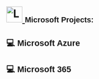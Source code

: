 <h1>
  <a href="https://www.linkedin.com/in/rashadhagen/">
    <img src="https://i.imgur.com/bYUDnOO.png" alt="LinkedIn" width="42px" />
  </a> 
  <span style="font-family: Arial, sans-serif; font-size: 20px; font-weight: bold;">Microsoft Projects:</span> 
  <br/>
</h1>


<h2 style="font-family: Arial, sans-serif; font-size: 22px; font-weight: bold;">
  <a href="https://github.com/RashadHagen/Microsoft-Azure" style="color: inherit; text-decoration: none;">
    💻 Microsoft Azure
  </a>
</h2>


<h2 style="font-family: Arial, sans-serif; font-size: 22px; font-weight: bold;">
  <a href="https://github.com/RashadHagen/Microsoft-365" style="color: inherit; text-decoration: none;">
    💻 Microsoft 365
  </a>
</h2>
